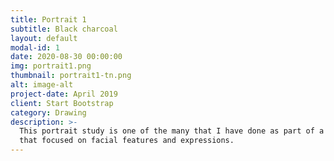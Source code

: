 ```yaml
---
title: Portrait 1
subtitle: Black charcoal
layout: default
modal-id: 1
date: 2020-08-30 00:00:00
img: portrait1.png
thumbnail: portrait1-tn.png
alt: image-alt
project-date: April 2019
client: Start Bootstrap
category: Drawing
description: >-
  This portrait study is one of the many that I have done as part of a class
  that focused on facial features and expressions. 
---
```

